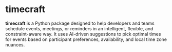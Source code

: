 # timecraft
**timecraft** is a Python package designed to help developers and teams schedule events, meetings, or reminders in an intelligent, flexible, and constraint-aware way. It uses AI-driven suggestions to pick optimal times for events based on participant preferences, availability, and local time zone nuances.
